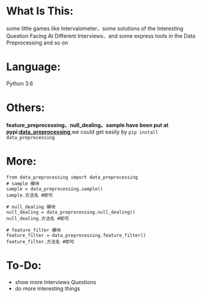 # What Is This:
some little games like Intervalometer、some solutions of the Interesting Question Facing At Different Interviews、and some express tools in the Data Preprocessing and so on

# Language:
Python 3.6

# Others:
**feature_preprocessing、null_dealing、sample have been put at pypi:[data_preprocessing](https://pypi.python.org/pypi?:action=display&name=data_preprocessing&version=0.0.2)**,we could get easily by `pip install data_preprocessing`

# More:
```
from data_preprocessing import data_preprocessing
# sample 模块
sample = data_preprocessing.sample()
sample.方法名 #即可

# null_dealing 模块
null_dealing = data_preprocessing.null_dealing()
null_dealing.方法名 #即可

# feature_filter 模块
feature_filter = data_preprocessing.feature_filter()
feature_filter.方法名 #即可
```

# To-Do:
- show more Interviews Questions
- do more interesting things